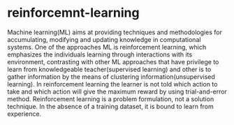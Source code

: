 # reinforcemnt-learning

Machine learning(ML) aims at providing techniques and methodologies for accumulating, modifying and updating knowledge in computational systems. One of the approaches ML is reinforcement learning, which emphasizes the individuals learning through interactions with its environment, contrasting with other ML approaches that have privilege to learn from knowledgeable teacher(supervised learning) and other is to gather information by the means of clustering information(unsupervised learning). 
In reinforcement learning the learner is not told which action to take and which action will give the maximum reward by using trial-and-error method.
Reinforcement learning is a problem formulation, not a solution technique. In the absence of a training dataset, it is bound to learn from experience.
